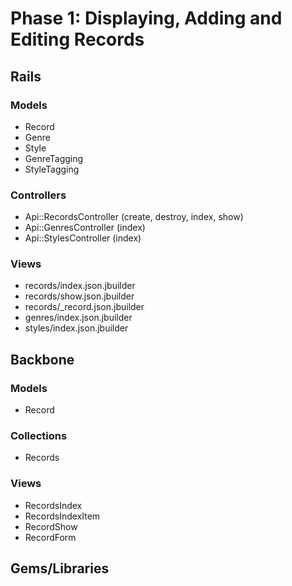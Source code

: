 # Phase 1: Displaying, Adding and Editing Records

## Rails
### Models
* Record
* Genre
* Style
* GenreTagging
* StyleTagging

### Controllers
* Api::RecordsController (create, destroy, index, show)
* Api::GenresController (index)
* Api::StylesController (index)

### Views
* records/index.json.jbuilder
* records/show.json.jbuilder
* records/\_record.json.jbuilder
* genres/index.json.jbuilder
* styles/index.json.jbuilder

## Backbone
### Models
* Record

### Collections
* Records

### Views
* RecordsIndex
* RecordsIndexItem
* RecordShow
* RecordForm

## Gems/Libraries
